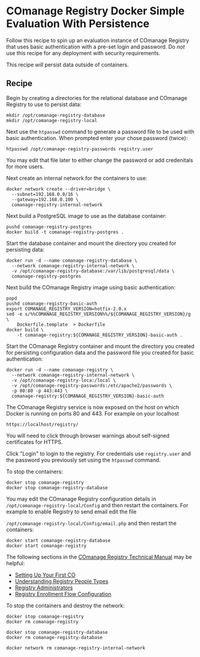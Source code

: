 <!--
COmanage Registry Docker documentation

Portions licensed to the University Corporation for Advanced Internet
Development, Inc. ("UCAID") under one or more contributor license agreements.
See the NOTICE file distributed with this work for additional information
regarding copyright ownership.

UCAID licenses this file to you under the Apache License, Version 2.0
(the "License"); you may not use this file except in compliance with the
License. You may obtain a copy of the License at:

http://www.apache.org/licenses/LICENSE-2.0

Unless required by applicable law or agreed to in writing, software
distributed under the License is distributed on an "AS IS" BASIS,
WITHOUT WARRANTIES OR CONDITIONS OF ANY KIND, either express or implied.
See the License for the specific language governing permissions and
limitations under the License.
-->

# COmanage Registry Docker Simple Evaluation With Persistence

Follow this recipe to spin up an evaluation instance of COmanage Registry
that uses basic authentication with a pre-set login and password. Do *not*
use this recipe for any deployment with security requirements.

This recipe *will* persist data outside of containers.

## Recipe

Begin by creating a directories for the relational database and COmanage
Registry to use to persist data:

```
mkdir /opt/comanage-registry-database
mkdir /opt/comanage-registry-local
```

Next use the `htpasswd` command to generate a password file to be used
with basic authentication. When prompted enter your chose password (twice):

```
htpasswd /opt/comanage-registry-passwords registry.user
```

You may edit that file later to either change the password or add
credenitals for more users.

Next create an internal network for the containers to use:

```
docker network create --driver=bridge \
  --subnet=192.168.0.0/16 \
  --gateway=192.168.0.100 \
  comanage-registry-internal-network
```

Next build a PostgreSQL image to use as the database container:

```
pushd comanage-registry-postgres
docker build -t comanage-registry-postgres .
```

Start the database container and mount the directory you created
for persisting data:

```
docker run -d --name comanage-registry-database \
  --network comanage-registry-internal-network \
  -v /opt/comanage-registry-database:/var/lib/postgresql/data \
  comanage-registry-postgres
```

Next build the COmanage Registry image using basic authentication:

```
popd
pushd comanage-registry-basic-auth
export COMANAGE_REGISTRY_VERSION=hotfix-2.0.x
sed -e s/%%COMANAGE_REGISTRY_VERSION%%/${COMANAGE_REGISTRY_VERSION}/g \
    Dockerfile.template  > Dockerfile
docker build \
    -t comanage-registry:${COMANAGE_REGISTRY_VERSION}-basic-auth .
```

Start the COmanage Registry container and mount the directory you
created for persisting configuration data and the password file
you created for basic authentication:

```
docker run -d --name comanage-registry \
  --network comanage-registry-internal-network \
  -v /opt/comanage-registry-loca:/local \
  -v /opt/comanage-registry-passwords:/etc/apache2/passwords \
  -p 80:80 -p 443:443 \
  comanage-registry:${COMANAGE_REGISTRY_VERSION}-basic-auth
```

The COmanage Registry service is now exposed on the host on which 
Docker is running on ports 80 and 443. For example on your localhost

```
https://localhost/registry/
```

You will need to click through browser warnings about self-signed
certificates for HTTPS.

Click "Login" to login to the registry. For credentials use `registry.user`
and the password you previously set using the `htpasswd` command.

To stop the containers:

```
docker stop comanage-registry
docker stop comanage-registry-database
```

You may edit the COmanage Registry configuration details in
`/opt/comanage-registry-local/Config` and then restart the containers.
For example to enable Registry to send email edit the file

`/opt/comanage-registry-local/Config/email.php` and then restart the containers:

```
docker start comanage-registry-database
docker start comanage-registry
```
The following sections in the [COmanage Registry Technical Manual](https://spaces.internet2.edu/display/COmanage/COmanage+Technical+Manual)
may be helpful:

* [Setting Up Your First CO](https://spaces.internet2.edu/x/F4DPAg)
* [Understanding Registry People Types](https://spaces.internet2.edu/x/RgGnAQ)
* [Registry Administrators](https://spaces.internet2.edu/x/EIDPAg)
* [Registry Enrollment Flow Configuration](https://spaces.internet2.edu/x/RAGnAQ)

To stop the containers and destroy the network:

```
docker stop comanage-registry
docker rm comanage-registry

docker stop comanage-registry-database
docker rm comanage-registry-database

docker network rm comanage-registry-internal-network
```
